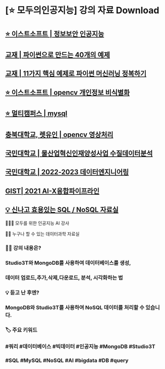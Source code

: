 
# [⭐️ 모두의인공지능] 강의 자료 Download 


## [⭐️ 이스트소프트 | 정보보안 인공지능](http://github.com/dscoool/aisecurity) 
## [교재 | 파이썬으로 만드는 40개의 예제](http://github.com/dscoool/python40)
## [교재 | 11가지 핵심 예제로 파이썬 머신러닝 정복하기](http://github.com/dscoool/machinelearning11)
## [⭐️ 이스트소프트 | opencv 개인정보 비식별화](http://github.com/dscoool/opencv) 
## [⭐️ 멀티캠퍼스 | mysql](http://github.com/dscoool/mysql)
## [충북대학교, 렛유인 | opencv 영상처리](http://github.com/dscoool/chungbuk)
## [국민대학교 | 물산업혁신인재양성사업 수질데이터분석](https://github.com/dscoool/waterai)
## [국민대학교 | 2022-2023 데이터엔지니어링](https://github.com/dscoool/dataeng)
## [GIST| 2021 AI-X융합파이프라인](https://github.com/dscoool?page=2&tab=repositories)

## [‍💡 신나고 효용있는 SQL / NoSQL 자료실](http://github.com/dscoool/nosql) 
👨🏼‍🏫 모두를 위한 인공지능 AI 강사

👩‍💻 누구나 할 수 있는 데이터과학 자료실


### 👨‍🏫 강의 내용은? 
### Studio3T와 MongoDB를 사용하여 데이터베이스를 생성, 
### 데이터 업로드,추가,삭제,다운로드, 분석, 시각화하는 법 

### 💡 듣고 난 후엔? 
### MongoDB와 Studio3T를 사용하여 NoSQL 데이터를 처리할 수 있습니다. 

### 🏷 주요 키워드 
### #쿼리 #데이터베이스 #빅데이터 #인공지능 #MongoDB #Studio3T 
### #SQL #MySQL #NoSQL #AI #bigdata #DB #query 

